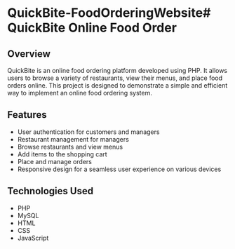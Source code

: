 # QuickBite-FoodOrderingWebsite# QuickBite Online Food Order

## Overview

QuickBite is an online food ordering platform developed using PHP. It allows users to browse a variety of restaurants, view their menus, and place food orders online. This project is designed to demonstrate a simple and efficient way to implement an online food ordering system.

## Features

- User authentication for customers and managers
- Restaurant management for managers
- Browse restaurants and view menus
- Add items to the shopping cart
- Place and manage orders
- Responsive design for a seamless user experience on various devices

## Technologies Used

- PHP
- MySQL
- HTML
- CSS
- JavaScript


